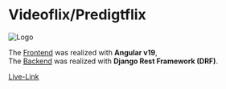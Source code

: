 # Videoflix/Predigtflix
![Logo](logo_coderr.svg)

The [Frontend](https://github.com/cvosoft/videoflix-frontend/) was realized with **Angular v19**,  
The [Backend](https://github.com/cvosoft/videoflix-backend/) was realized with **Django Rest Framework (DRF)**.

[Live-Link](https://predigtflix.de)

